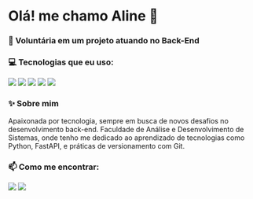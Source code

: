 # Olá! me chamo Aline 👋

### 💼 Voluntária em um projeto atuando no Back-End
### 💻 Tecnologias que eu uso:
<p align="left">
  <img src="https://img.shields.io/badge/-HTML5-E34F26?style=flat-square&logo=html5&logoColor=white" />
  <img src="https://img.shields.io/badge/-CSS3-1572B6?style=flat-square&logo=css3" />
  <img src="https://img.shields.io/badge/-Python-3776AB?style=flat-square&logo=python&logoColor=white" />
  <img src="https://img.shields.io/badge/-FastAPI-009688?style=flat-square&logo=fastapi&logoColor=white" />
  <img src="https://img.shields.io/badge/-Git-F05032?style=flat-square&logo=git&logoColor=white" />
</p>

### ✨ Sobre mim
Apaixonada por tecnologia, sempre em busca de novos desafios no desenvolvimento back-end. Faculdade de Análise e Desenvolvimento de Sistemas, onde tenho me dedicado ao aprendizado de tecnologias como Python, FastAPI, e práticas de versionamento com Git.

### 📫 Como me encontrar:
<p align="left">
  <a href="mailto:alinebancks2@gmail.com"><img src="https://img.shields.io/badge/-Email-D14836?style=flat-square&logo=gmail&logoColor=white" /></a>
  <a href="https://www.linkedin.com/in/aline-bancks-5877421a4/"><img src="https://img.shields.io/badge/-LinkedIn-0077B5?style=flat-square&logo=linkedin&logoColor=white" /></a>
</p>
